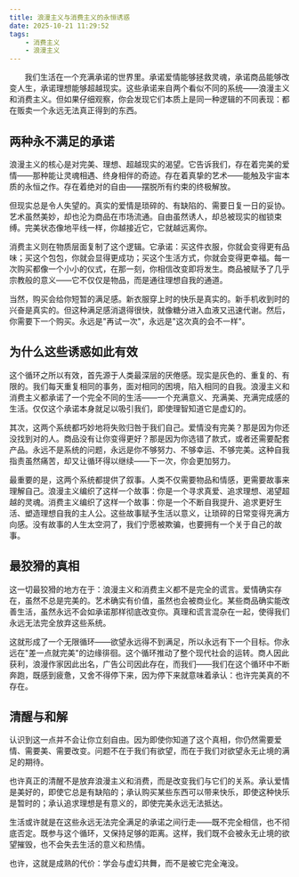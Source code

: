 ```yaml
---
title: 浪漫主义与消费主义的永恒诱惑
date: 2025-10-21 11:29:52
tags: 
    - 消费主义
    - 浪漫主义
---
```



&nbsp;&nbsp;&nbsp;&nbsp;&nbsp;&nbsp; 我们生活在一个充满承诺的世界里。承诺爱情能够拯救灵魂，承诺商品能够改变人生，承诺理想能够超越现实。这些承诺来自两个看似不同的系统——浪漫主义和消费主义。但如果仔细观察，你会发现它们本质上是同一种逻辑的不同表现：都在贩卖一个永远无法真正得到的东西。

<!-- more -->

## 两种永不满足的承诺

浪漫主义的核心是对完美、理想、超越现实的渴望。它告诉我们，存在着完美的爱情——那种能让灵魂相遇、终身相伴的奇迹。存在着真挚的艺术——能触及宇宙本质的永恒之作。存在着绝对的自由——摆脱所有约束的终极解放。

但现实总是令人失望的。真实的爱情是琐碎的、有缺陷的、需要日复一日的妥协。艺术虽然美妙，却也沦为商品在市场流通。自由虽然诱人，却总被现实的枷锁束缚。完美状态像地平线一样，你越接近它，它就越远离你。

消费主义则在物质层面复制了这个逻辑。它承诺：买这件衣服，你就会变得更有品味；买这个包包，你就会显得更成功；买这个生活方式，你就会变得更幸福。每一次购买都像一个小小的仪式，在那一刻，你相信改变即将发生。商品被赋予了几乎宗教般的意义——它不仅仅是物品，而是通往理想自我的通道。

当然，购买会给你短暂的满足感。新衣服穿上时的快乐是真实的。新手机收到时的兴奋是真实的。但这种满足感消退得很快，就像糖分进入血液又迅速代谢。然后，你需要下一个购买。永远是"再试一次"，永远是"这次真的会不一样"。

## 为什么这些诱惑如此有效

这个循环之所以有效，首先源于人类最深层的厌倦感。现实是灰色的、重复的、有限的。我们每天重复相同的事务，面对相同的困境，陷入相同的自我。浪漫主义和消费主义都承诺了一个完全不同的生活——一个充满意义、充满美、充满完成感的生活。仅仅这个承诺本身就足以吸引我们，即使理智知道它是虚幻的。

其次，这两个系统都巧妙地将失败归咎于我们自己。爱情没有完美？那是因为你还没找到对的人。商品没有让你变得更好？那是因为你选错了款式，或者还需要配套产品。永远不是系统的问题，永远是你不够努力、不够幸运、不够完美。这种自我指责虽然痛苦，却又让循环得以继续——下一次，你会更加努力。

最重要的是，这两个系统都提供了叙事。人类不仅需要物品和情感，更需要故事来理解自己。浪漫主义编织了这样一个故事：你是一个寻求真爱、追求理想、渴望超越的灵魂。消费主义编织了这样一个故事：你是一个不断自我提升、追求更好生活、塑造理想自我的主人公。这些故事赋予生活以意义，让琐碎的日常变得充满方向感。没有故事的人生太空洞了，我们宁愿被欺骗，也要拥有一个关于自己的故事。

## 最狡猾的真相

这一切最狡猾的地方在于：浪漫主义和消费主义都不是完全的谎言。爱情确实存在，虽然不总是完美的。艺术确实有价值，虽然也会被商业化。某些商品确实能改善生活，虽然永远不会如承诺那样彻底改变你。真理和谎言混杂在一起，使得我们永远无法完全放弃这些系统。

这就形成了一个无限循环——欲望永远得不到满足，所以永远有下一个目标。你永远在"差一点就完美"的边缘徘徊。这个循环推动了整个现代社会的运转。商人因此获利，浪漫作家因此出名，广告公司因此存在，而我们——我们在这个循环中不断奔跑，既感到疲惫，又舍不得停下来，因为停下来就意味着承认：也许完美真的不存在。

## 清醒与和解

认识到这一点并不会让你立刻自由。因为即使你知道了这个真相，你仍然需要爱情、需要美、需要改变。问题不在于我们有欲望，而在于我们对欲望永无止境的满足的期待。

也许真正的清醒不是放弃浪漫主义和消费，而是改变我们与它们的关系。承认爱情是美好的，即使它总是有缺陷的；承认购买某些东西可以带来快乐，即使这种快乐是暂时的；承认追求理想是有意义的，即使完美永远无法抵达。

生活或许就是在这些永远无法完全满足的承诺之间行走——既不完全相信，也不彻底否定。既参与这个循环，又保持足够的距离。这样，我们既不会被永无止境的欲望摧毁，也不会失去生活的意义和热情。

也许，这就是成熟的代价：学会与虚幻共舞，而不是被它完全淹没。